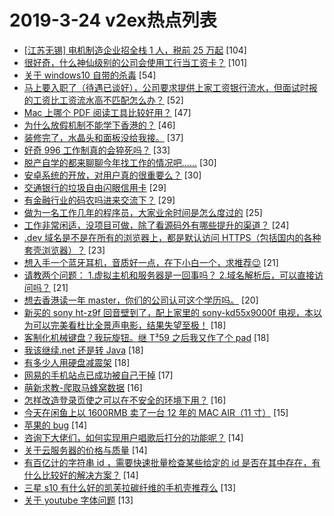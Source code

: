 # 2019-3-24 v2ex热点列表

+ [[江苏无锡] 电机制造企业招全栈 1 人，税前 25 万起](https://www.v2ex.com/t/547941#reply104) [104]
+ [很好奇，什么神仙级别的公司会使用工行当工资卡？](https://www.v2ex.com/t/547907#reply101) [101]
+ [关于 windows10 自带的杀毒](https://www.v2ex.com/t/547942#reply54) [54]
+ [马上要入职了（待遇已谈好），公司要求提供上家工资银行流水，但面试时报的工资比工资流水高不匹配怎么办？](https://www.v2ex.com/t/548007#reply52) [52]
+ [Mac 上哪个 PDF 阅读工具比较好用？](https://www.v2ex.com/t/547915#reply47) [47]
+ [为什么放假机制不能学下香港的？](https://www.v2ex.com/t/547973#reply46) [46]
+ [装修完了，水晶头和面板没给我接。](https://www.v2ex.com/t/548038#reply37) [37]
+ [好奇 996 工作制真的会猝死吗？](https://www.v2ex.com/t/548063#reply33) [33]
+ [脱产自学的都来聊聊今年找工作的情况吧……](https://www.v2ex.com/t/547921#reply30) [30]
+ [安卓系统的开放，对用户真的很重要么？](https://www.v2ex.com/t/548045#reply30) [30]
+ [交通银行的垃圾自由闪眼信用卡](https://www.v2ex.com/t/548008#reply29) [29]
+ [有金融行业的码农吗进来交流下？](https://www.v2ex.com/t/548070#reply29) [29]
+ [做为一名工作几年的程序员，大家业余时间是怎么度过的](https://www.v2ex.com/t/548021#reply25) [25]
+ [工作非常闲适，没项目可做，除了看源码外有哪些提升的渠道？](https://www.v2ex.com/t/547919#reply24) [24]
+ [.dev 域名是不是在所有的浏览器上，都是默认访问 HTTPS（包括国内的各种套壳浏览器）？](https://www.v2ex.com/t/547914#reply23) [23]
+ [想入手一个蓝牙耳机，音质好一点，在下小白一个，求推荐😉](https://www.v2ex.com/t/547937#reply21) [21]
+ [请教两个问题： 1.虚拟主机和服务器是一回事吗？ 2.域名解析后，可以直接访问吗？](https://www.v2ex.com/t/548064#reply21) [21]
+ [想去香港读一年 master，你们的公司认可这个学历吗。](https://www.v2ex.com/t/547925#reply20) [20]
+ [新买的 sony ht-z9f 回音壁到了，配上家里的 sony-kd55x9000f 电视，本以为可以完美看杜比全景声电影，结果失望至极！](https://www.v2ex.com/t/547968#reply18) [18]
+ [客制化机械键盘？我玩旋钮。继 T³59 之后我又作了个 pad](https://www.v2ex.com/t/547975#reply18) [18]
+ [我该继续.net 还是转 Java](https://www.v2ex.com/t/548012#reply18) [18]
+ [有多少人用硬盘减震架](https://www.v2ex.com/t/548049#reply18) [18]
+ [网易的手机站点已成功被自己干掉](https://www.v2ex.com/t/547924#reply17) [17]
+ [萌新求教-爬取马蜂窝数据](https://www.v2ex.com/t/547903#reply16) [16]
+ [怎样改造登录页使之可以在不安全的环境下用？](https://www.v2ex.com/t/547913#reply16) [16]
+ [今天在闲鱼上以 1600RMB 卖了一台 12 年的 MAC AIR（11 寸）](https://www.v2ex.com/t/547997#reply15) [15]
+ [苹果的 bug](https://www.v2ex.com/t/547930#reply14) [14]
+ [咨询下大佬们，如何实现用户唱歌后打分的功能呢？](https://www.v2ex.com/t/547936#reply14) [14]
+ [关于云服务器的价格与质量](https://www.v2ex.com/t/547959#reply14) [14]
+ [有百亿计的字符串 id ，需要快速批量检查某些给定的 id 是否在其中存在，有什么比较好的解决方案？](https://www.v2ex.com/t/548048#reply14) [14]
+ [三星 s10 有什么好的凯芙拉碳纤维的手机壳推荐么](https://www.v2ex.com/t/547905#reply13) [13]
+ [关于 youtube 字体问题](https://www.v2ex.com/t/547971#reply13) [13]

